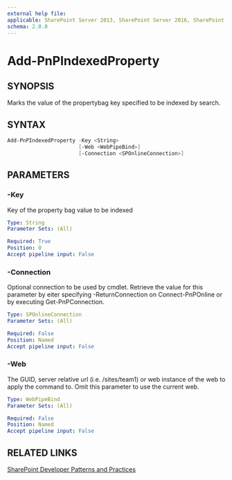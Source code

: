 ```yaml
---
external help file:
applicable: SharePoint Server 2013, SharePoint Server 2016, SharePoint Online
schema: 2.0.0
---
```

# Add-PnPIndexedProperty

## SYNOPSIS
Marks the value of the propertybag key specified to be indexed by search.

## SYNTAX 

```powershell
Add-PnPIndexedProperty -Key <String>
                       [-Web <WebPipeBind>]
                       [-Connection <SPOnlineConnection>]
```

## PARAMETERS

### -Key
Key of the property bag value to be indexed

```yaml
Type: String
Parameter Sets: (All)

Required: True
Position: 0
Accept pipeline input: False
```

### -Connection
Optional connection to be used by cmdlet. Retrieve the value for this parameter by eiter specifying -ReturnConnection on Connect-PnPOnline or by executing Get-PnPConnection.

```yaml
Type: SPOnlineConnection
Parameter Sets: (All)

Required: False
Position: Named
Accept pipeline input: False
```

### -Web
The GUID, server relative url (i.e. /sites/team1) or web instance of the web to apply the command to. Omit this parameter to use the current web.

```yaml
Type: WebPipeBind
Parameter Sets: (All)

Required: False
Position: Named
Accept pipeline input: False
```

## RELATED LINKS

[SharePoint Developer Patterns and Practices](http://aka.ms/sppnp)

